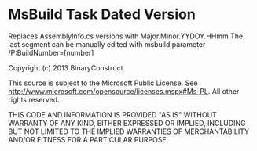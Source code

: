 # MsBuild Task Dated Version Replaces AssemblyInfo.cs versions with Major.Minor.YYDOY.HHmmThe last segment can be manually edited with msbuild parameter /P:BuildNumber=[number]Copyright (c) 2013 BinaryConstruct This source is subject to the Microsoft Public License.See http://www.microsoft.com/opensource/licenses.mspx#Ms-PL.All other rights reserved.THIS CODE AND INFORMATION IS PROVIDED "AS IS" WITHOUT WARRANTY OF ANY KIND, EITHER EXPRESSED OR IMPLIED, INCLUDING BUT NOT LIMITED TO THE IMPLIED WARRANTIES OF MERCHANTABILITY AND/OR FITNESS FOR A PARTICULAR PURPOSE.